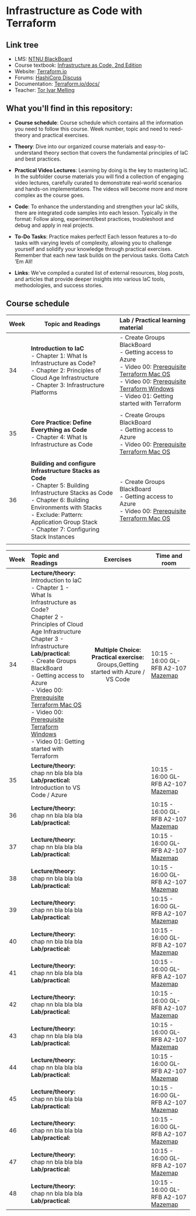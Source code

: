 # Infrastructure as Code with Terraform

## Link tree
- LMS: [NTNU BlackBoard](https://ntnu.blackboard.com)
- Course textbook: [Infrastructure as Code, 2nd Edition](https://www.oreilly.com/library/view/infrastructure-as-code/9781098114664/)
- Website: [Terraform.io](https://www.terraform.io)
- Forums: [HashiCorp Discuss](https://discuss.hashicorp.com/c/terraform-core)
- Documentation: [Terraform.io/docs/](https://www.terraform.io/docs/)
- Teacher: [Tor Ivar Melling](https://innsida.ntnu.no/person/melling)

## What you'll find in this repository:

- **Course schedule**: Course schedule which contains all the information you need to follow this course. Week number, topic and need to reed-theory and practical exercises.

- **Theory**: Dive into our organized course materials and easy-to-understand theory section that covers the fundamental principles of IaC and best practices. 

- **Practical Video Lectures**: Learning by doing is the key to mastering IaC. In the subfolder course materials you will find a collection of engaging video lectures, carefully curated to demonstrate real-world scenarios and hands-on implementations. The videos will become more and more complex as the course goes. 

- **Code**: To enhance the understanding and strengthen your IaC skills, there are  integrated code samples into each lesson. Typically in the format: Follow along, experiment/best practices, troubleshoot and debug and apply in real projects.

- **To-Do Tasks**: Practice makes perfect! Each lesson features a to-do tasks with varying levels of complexity, allowing you to challenge yourself and solidify your knowledge through practical exercises. Remember that each new task builds on the pervious tasks. Gotta Catch ’Em All!

- **Links**: We've compiled a curated list of external resources, blog posts, and articles that provide deeper insights into various IaC tools, methodologies, and success stories.

## Course schedule

| Week | Topic and Readings | Lab / Practical learning material |
| :-- | ------------------------------ | :-------------- |
| 34 | **Introduction to IaC** <br> - Chapter 1: What Is Infrastructure as Code? <br> - Chapter 2: Principles of Cloud Age Infrastructure <br> - Chapter 3: Infrastructure Platforms <br> | - Create Groups BlackBoard <br> - Getting access to Azure <br> - Video 00: [Prerequisite Terraform Mac OS](https://youtu.be/xO5plkJWQSw) <br> - Video 00: [Prerequisite Terraform Windows](https://youtu.be/DTi2jZu8Cok) <br> - Video 01: Getting started with Terraform <br>|
|||
| 35 | **Core Practice: Define Everything as Code** <br> - Chapter 4: What Is Infrastructure as Code <br> | - Create Groups BlackBoard <br> - Getting access to Azure <br> - Video 00: [Prerequisite Terraform Mac OS](https://youtu.be/xO5plkJWQSw) <br> |
|||
| 36 | **Building and configure Infrastructure Stacks as Code** <br> - Chapter 5: Building Infrastructure Stacks as Code <br> - Chapter 6: Building Environments with Stacks <br>  - Exclude: Pattern: Application Group Stack <br> - Chapter 7: Configuring Stack Instances <br> | - Create Groups BlackBoard <br> - Getting access to Azure <br> - Video 00: [Prerequisite Terraform Mac OS](https://youtu.be/xO5plkJWQSw) <br>|
|||






| Week | Topic and Readings | Exercises | Time and room |
| -- | :--------------------------------------- | :---: | --- |
| 34 | **Lecture/theory:** Introduction to IaC <br> - Chapter 1 - What Is Infrastructure as Code? <br> Chapter 2 - Principles of Cloud Age Infrastructure <br> Chapter 3 - Infrastructure <br> **Lab/practical: <br>** - Create Groups BlackBoard <br> - Getting access to Azure <br> - Video 00: [Prerequisite Terraform Mac OS](https://youtu.be/xO5plkJWQSw) <br> - Video 00: [Prerequisite Terraform Windows](https://youtu.be/DTi2jZu8Cok) <br> - Video 01: Getting started with Terraform <br> | **Multiple Choice:** <br> **Practical exercise:** Groups,Getting started with Azure / VS Code | 10:15 - 16:00 GL-RFB A2-107 [Mazemap](https://link.mazemap.com/PzQY8bTJ) |
| 35 | **Lecture/theory:** chap nn bla bla bla<br> **Lab/practical:** Introduction to VS Code / Azure |  | 10:15 - 16:00 GL-RFB A2-107 [Mazemap](https://link.mazemap.com/PzQY8bTJ) |
| 36 | **Lecture/theory:** chap nn bla bla bla<br> **Lab/practical:**  |  | 10:15 - 16:00 GL-RFB A2-107 [Mazemap](https://link.mazemap.com/PzQY8bTJ) |
| 37 | **Lecture/theory:** chap nn bla bla bla<br> **Lab/practical:**  |  | 10:15 - 16:00 GL-RFB A2-107 [Mazemap](https://link.mazemap.com/PzQY8bTJ) |
| 38 | **Lecture/theory:** chap nn bla bla bla<br> **Lab/practical:**  |  | 10:15 - 16:00 GL-RFB A2-107 [Mazemap](https://link.mazemap.com/PzQY8bTJ) |
| 39 | **Lecture/theory:** chap nn bla bla bla<br> **Lab/practical:**  |  | 10:15 - 16:00 GL-RFB A2-107 [Mazemap](https://link.mazemap.com/PzQY8bTJ) |
| 40 | **Lecture/theory:** chap nn bla bla bla<br> **Lab/practical:**  |  | 10:15 - 16:00 GL-RFB A2-107 [Mazemap](https://link.mazemap.com/PzQY8bTJ) |
| 41 | **Lecture/theory:** chap nn bla bla bla<br> **Lab/practical:**  |  | 10:15 - 16:00 GL-RFB A2-107 [Mazemap](https://link.mazemap.com/PzQY8bTJ) |
| 42 | **Lecture/theory:** chap nn bla bla bla<br> **Lab/practical:**  |  | 10:15 - 16:00 GL-RFB A2-107 [Mazemap](https://link.mazemap.com/PzQY8bTJ) |
| 43 | **Lecture/theory:** chap nn bla bla bla<br> **Lab/practical:**  |  | 10:15 - 16:00 GL-RFB A2-107 [Mazemap](https://link.mazemap.com/PzQY8bTJ) |
| 44 | **Lecture/theory:** chap nn bla bla bla<br> **Lab/practical:**  |  | 10:15 - 16:00 GL-RFB A2-107 [Mazemap](https://link.mazemap.com/PzQY8bTJ) |
| 45 | **Lecture/theory:** chap nn bla bla bla<br> **Lab/practical:**  |  | 10:15 - 16:00 GL-RFB A2-107 [Mazemap](https://link.mazemap.com/PzQY8bTJ) |
| 46 | **Lecture/theory:** chap nn bla bla bla<br> **Lab/practical:**  |  | 10:15 - 16:00 GL-RFB A2-107 [Mazemap](https://link.mazemap.com/PzQY8bTJ) |
| 47 | **Lecture/theory:** chap nn bla bla bla<br> **Lab/practical:**  |  | 10:15 - 16:00 GL-RFB A2-107 [Mazemap](https://link.mazemap.com/PzQY8bTJ) |
| 48 | **Lecture/theory:** chap nn bla bla bla<br> **Lab/practical:**  |  | 10:15 - 16:00 GL-RFB A2-107 [Mazemap](https://link.mazemap.com/PzQY8bTJ) |

